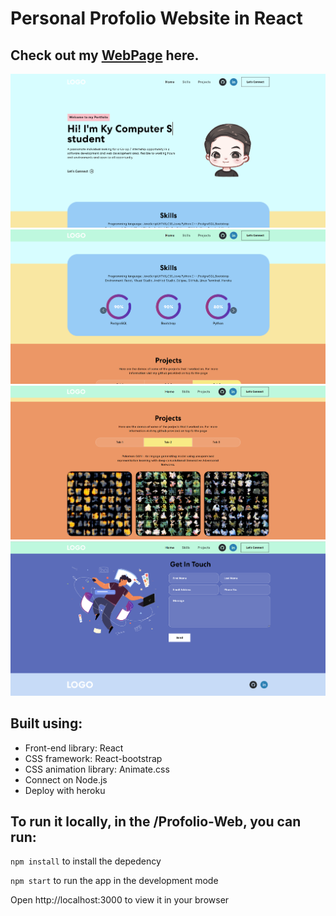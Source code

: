 # Personal Profolio Website in React

## Check out my [WebPage](https://ky-profile-web.herokuapp.com/) here.

![alt websiteImage1](https://github.com/yehtunkhine/Profolio-Web/blob/main/src/assets/img/profile1.png)
![alt websiteImage1](https://github.com/yehtunkhine/Profolio-Web/blob/main/src/assets/img/profile2.png)
![alt websiteImage1](https://github.com/yehtunkhine/Profolio-Web/blob/main/src/assets/img/profile3.png)
![alt websiteImage1](https://github.com/yehtunkhine/Profolio-Web/blob/main/src/assets/img/profile4.png)

## Built using:

- Front-end library: React
- CSS framework: React-bootstrap
- CSS animation library: Animate.css
- Connect on Node.js
- Deploy with heroku

## To run it locally, in the /Profolio-Web, you can run:

`npm install` to install the depedency

`npm start` to run the app in the development mode

Open http://localhost:3000 to view it in your browser
